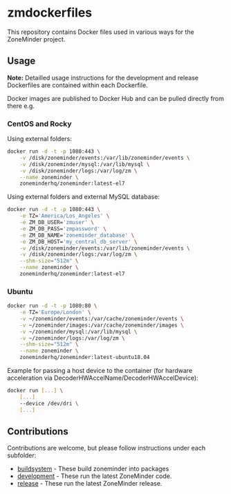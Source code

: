 # zmdockerfiles
This repository contains Docker files used in various ways for the ZoneMinder project.

## Usage

**Note:** Detailled usage instructions for the development and release Dockerfiles are contained within each Dockerfile.

Docker images are published to Docker Hub and can be pulled directly from there e.g.

### CentOS and Rocky

Using external folders:
```bash
docker run -d -t -p 1080:443 \
    -v /disk/zoneminder/events:/var/lib/zoneminder/events \
    -v /disk/zoneminder/mysql:/var/lib/mysql \
    -v /disk/zoneminder/logs:/var/log/zm \
    --name zoneminder \
    zoneminderhq/zoneminder:latest-el7
```

Using external folders and external MySQL database:

```bash
docker run -d -t -p 1080:443 \
    -e TZ='America/Los_Angeles' \
    -e ZM_DB_USER='zmuser' \
    -e ZM_DB_PASS='zmpassword' \
    -e ZM_DB_NAME='zoneminder_database' \
    -e ZM_DB_HOST='my_central_db_server' \
    -v /disk/zoneminder/events:/var/lib/zoneminder/events \
    -v /disk/zoneminder/logs:/var/log/zm \
    --shm-size="512m" \
    --name zoneminder \
    zoneminderhq/zoneminder:latest-el7
```

### Ubuntu

```bash
docker run -d -t -p 1080:80 \
    -e TZ='Europe/London' \
    -v ~/zoneminder/events:/var/cache/zoneminder/events \
    -v ~/zoneminder/images:/var/cache/zoneminder/images \
    -v ~/zoneminder/mysql:/var/lib/mysql \
    -v ~/zoneminder/logs:/var/log/zm \
    --shm-size="512m" \
    --name zoneminder \
    zoneminderhq/zoneminder:latest-ubuntu18.04
```

Example for passing a host device to the container (for hardware acceleration via DecoderHWAccelName/DecoderHWAccelDevice):

```bash
docker run [...] \
    [...]
    --device /dev/dri \
    [...]
```

## Contributions

Contributions are welcome, but please follow instructions under each subfolder:

- [buildsystem](https://github.com/ZoneMinder/zmdockerfiles/tree/master/buildsystem) - These build zoneminder into packages
- [development](https://github.com/ZoneMinder/zmdockerfiles/tree/master/development) - These run the latest ZoneMinder code.
- [release](https://github.com/ZoneMinder/zmdockerfiles/tree/master/release) - These run the latest ZoneMinder release.
